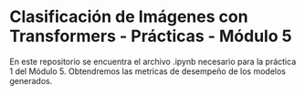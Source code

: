 # Clasificación de Imágenes con Transformers - Prácticas - Módulo 5
En este repositorio se encuentra el archivo .ipynb necesario para la práctica 1 del Módulo 5. Obtendremos las metricas de desempeño de los modelos generados.
